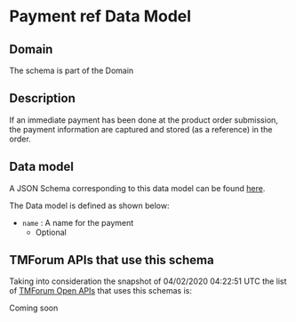 # Payment ref Data Model

## Domain

The  schema is part of the  Domain

## Description

If an immediate payment has been done at the product order submission, the payment information are captured and stored (as a reference) in the order.

## Data model

A JSON Schema corresponding to this data model can be found
[here](https://github.com/tmforum-rand/schemas/blob/candidates/Customer/PaymentRef.schema.json).

The Data model is defined as shown below:
- `name` : A name for the payment
  - Optional




## TMForum APIs that use this schema

Taking into consideration the snapshot of 04/02/2020 04:22:51 UTC the list of [TMForum Open APIs](https://www.tmforum.org/open-apis/) that uses this schemas is:

Coming soon